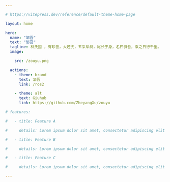 ```yaml
---

# https://vitepress.dev/reference/default-theme-home-page

layout: home

hero:
  name: "邹吾"
  text: "邹吾"
  tagline: 林氏国 ，有珍兽，大若虎，五采毕具，尾长于身，名曰驺吾，乘之日行千里。
  image: 

    src: /zouyu.png

  actions:
    - theme: brand
      text: 邹吾
      link: /ros2

    - theme: alt
      text: Giuhub
      link: https://github.com/ZheyangXu/zouyu

# features:

#   - title: Feature A

#     details: Lorem ipsum dolor sit amet, consectetur adipiscing elit

#   - title: Feature B

#     details: Lorem ipsum dolor sit amet, consectetur adipiscing elit

#   - title: Feature C

#     details: Lorem ipsum dolor sit amet, consectetur adipiscing elit

---
```


